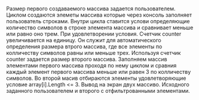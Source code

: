 Размер первого создаваемого массива задается пользователем.
Циклом создаются элеметы массива которые через консоль заполняет пользователь строками.
Внутри цикла ставится услови определяющие количество символов в строке элемента массива и сравнивает меньше или равно оно трем. При удовлетворении условия. Счетчик counter увеличивается на единицу. Он служит для автоматического определения размера втрого массива, где все элементы по колличеству символов равны или меньше трех.
Используя счетчик counter задается размер второго массива.
Заполняем массив элементами первого массива проходя по нему циклом и сравния каждый элемент первого массива меньше или равен 3 по колличеству символов.
Во второй масив отбираются элементы удовлетворяющие условие array[i].Length <= 3.
Вывод на экран двух массиво. Исходного заданного пользователем и второго с отфильтрованными элементами.



